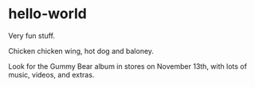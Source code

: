# hello-world
Very fun stuff.

Chicken chicken wing, hot dog and baloney.

Look for the Gummy Bear album in stores on November 13th, with lots of music, videos, and extras.
